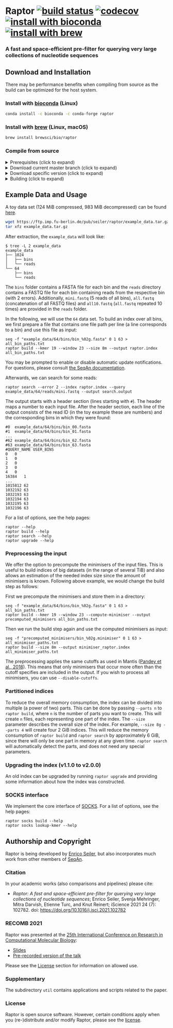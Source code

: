 # Raptor [![build status][1]][2] [![codecov][3]][4] [![install with bioconda][5]][6] [![install with brew][7]][8]

[1]: https://github.com/seqan/raptor/actions/workflows/ci_linux.yml/badge.svg?branch=master
[2]: https://github.com/seqan/raptor/actions?query=branch%3Amaster
[3]: https://codecov.io/gh/seqan/raptor/branch/master/graph/badge.svg?token=SJVMYRUKW2
[4]: https://codecov.io/gh/seqan/raptor
[5]: https://img.shields.io/badge/install%20with-bioconda-brightgreen.svg?style=flat
[6]: #install-with-bioconda-linux
[7]: https://img.shields.io/badge/install%20with-brew-brightgreen.svg?style=flat
[8]: #install-with-brew-linux-macos

### A fast and space-efficient pre-filter for querying very large collections of nucleotide sequences

## Download and Installation
There may be performance benefits when compiling from source as the build can be optimized for the host system.

### Install with [bioconda](https://bioconda.github.io/recipes/raptor/README.html) (Linux)

```bash
conda install -c bioconda -c conda-forge raptor
```

### Install with [brew](https://brew.sh/) (Linux, macOS)

```bash
brew install brewsci/bio/raptor
```

### Compile from source
<details><summary>Prerequisites (click to expand)</summary>

* CMake >= 3.8
* GCC 9, 10 or 11 (most recent minor version)
* git

Refer to the [Seqan3 Setup Tutorial](https://docs.seqan.de/seqan/3-master-user/setup.html) for more in depth
information.
</details>

<details><summary>Download current master branch (click to expand)</summary>

```bash
git clone https://github.com/seqan/raptor
git submodule update --init
```

</details>

<details><summary>Download specific version (click to expand)</summary>

E.g., for version `1.1.0`:
```bash
git clone --branch raptor-v1.1.0 --recurse-submodules https://github.com/seqan/raptor
```
Or from within an existing repository
```bash
git checkout raptor-v1.1.0
```
</details>

<details><summary>Building (click to expand)</summary>

```bash
cd raptor
mkdir -p build
cd build
cmake ..
make
```

The binary can be found in `bin`.

You may want to add the Raptor executable to your PATH:
```
export PATH=$(pwd)/bin:$PATH
raptor --version
```

By default, Raptor will be built with host specific optimizations (`-march=native`). This behavior can be disabled by
passing `-DRAPTOR_NATIVE_BUILD=OFF` to CMake.

</details>

## Example Data and Usage
A toy data set (124 MiB compressed, 983 MiB decompressed) can be found
[here](https://ftp.imp.fu-berlin.de/pub/seiler/raptor/).

```bash
wget https://ftp.imp.fu-berlin.de/pub/seiler/raptor/example_data.tar.gz
tar xfz example_data.tar.gz
```

After extraction, the `example_data` will look like:

```console
$ tree -L 2 example_data
example_data
├── 1024
│   ├── bins
│   └── reads
└── 64
    ├── bins
    └── reads
```

The `bins` folder contains a FASTA file for each bin and the `reads` directory contains a FASTQ file for each bin
containing reads from the respective bin (with 2 errors).
Additionally, `mini.fastq` (5 reads of all bins), `all.fastq` (concatenation of all FASTQ files) and `all10.fastq`
(`all.fastq` repeated 10 times) are provided in the `reads` folder.

In the following, we will use the `64` data set.
To build an index over all bins, we first prepare a file that contains one file path per line
(a line corresponds to a bin) and use this file as input:
```
seq -f "example_data/64/bins/bin_%02g.fasta" 0 1 63 > all_bin_paths.txt
raptor build --kmer 19 --window 23 --size 8m --output raptor.index all_bin_paths.txt
```

You may be prompted to enable or disable automatic update notifications. For questions, please consult
[the SeqAn documentation](https://github.com/seqan/seqan3/wiki/Update-Notifications).

Afterwards, we can search for some reads:

```
raptor search --error 2 --index raptor.index --query example_data/64/reads/mini.fastq --output search.output
```

The output starts with a header section (lines starting with `#`). The header maps a number to each input file.
After the header section, each line of the output consists of the read ID (in the toy example these are numbers) and
the corresponding bins in which they were found:
```text
#0	example_data/64/bins/bin_00.fasta
#1	example_data/64/bins/bin_01.fasta
...
#62	example_data/64/bins/bin_62.fasta
#63	example_data/64/bins/bin_63.fasta
#QUERY_NAME	USER_BINS
0	0
1	0
2	0
3	0
4	0
16384	1
...
1015812	62
1032192	63
1032193	63
1032194	63
1032195	63
1032196	63
```

For a list of options, see the help pages:
```console
raptor --help
raptor build --help
raptor search --help
raptor upgrade --help
```

### Preprocessing the input
We offer the option to precompute the minimisers of the input files. This is useful to build indices of big datasets
(in the range of several TiB) and also allows an estimation of the needed index size since the amount of minimisers is
known.
Following above example, we would change the build step as follows:

First we precompute the minimisers and store them in a directory:
```
seq -f "example_data/64/bins/bin_%02g.fasta" 0 1 63 > all_bin_paths.txt
raptor build --kmer 19 --window 23 --compute-minimiser --output precomputed_minimisers all_bin_paths.txt
```

Then we run the build step again and use the computed minimisers as input:
```
seq -f "precomputed_minimisers/bin_%02g.minimiser" 0 1 63 > all_minimiser_paths.txt
raptor build --size 8m --output minimiser_raptor.index all_minimiser_paths.txt
```

The preprocessing applies the same cutoffs as used in Mantis
([Pandey et al., 2018](https://doi.org/10.1016/j.cels.2018.05.021)).
This means that only minimisers that occur more often than the cutoff specifies are included in the output.
If you wish to process all minimisers, you can use `--disable-cutoffs`.

### Partitioned indices
To reduce the overall memory consumption, the index can be divided into multiple (a power of two) parts.
This can be done by passing `--parts n` to `raptor build`, where `n` is the number of parts you want to create.
This will create `n` files, each representing one part of the index. The `--size` parameter describes the overall size
of the index. For example, `--size 8g --parts 4` will create four 2 GiB indices. This will reduce the memory consumption
of `raptor build` and `raptor search` by approximately 6 GiB, since there will only be one part in memory at any given
time. `raptor search` will automatically detect the parts, and does not need any special parameters.

### Upgrading the index (v1.1.0 to v2.0.0)
An old index can be upgraded by running `raptor upgrade` and providing some information about how the index was
constructed.

### SOCKS interface
We implement the core interface of [SOCKS](https://gitlab.ub.uni-bielefeld.de/gi/socks).
For a list of options, see the help pages:
```console
raptor socks build --help
raptor socks lookup-kmer --help
```

## Authorship and Copyright
Raptor is being developed by [Enrico Seiler](mailto:enrico.seiler@fu-berlin.de), but also incorporates much work from
other members of [SeqAn](https://www.seqan.de).

### Citation
In your academic works (also comparisons and pipelines) please cite:
  * *Raptor: A fast and space-efficient pre-filter for querying very large collections of nucleotide sequences*;
    Enrico Seiler, Svenja Mehringer, Mitra Darvish, Etienne Turc, and Knut Reinert; iScience 2021 24 (7): 102782.
    doi: https://doi.org/10.1016/j.isci.2021.102782

### RECOMB 2021
Raptor was presented at the [25th International Conference on Research in Computational Molecular Biology][recomb_url]:
  * [Slides][recomb_slides]
  * [Pre-recorded version of the talk][recomb_talk]

Please see the [License](#license) section for information on allowed use.

[recomb_url]: https://www.recomb2021.org/
[recomb_slides]: https://box.fu-berlin.de/s/TtM3Raxixm35Syy
[recomb_talk]: https://box.fu-berlin.de/s/YJFQnwqdE5q2Tym

### Supplementary
The subdirectory `util` contains applications and scripts related to the paper.

### License
Raptor is open source software. However, certain conditions apply when you (re-)distribute and/or modify Raptor,
please see the [license](https://github.com/seqan/raptor/blob/master/LICENSE.md).
